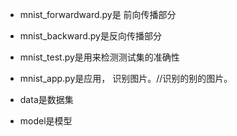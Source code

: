 * mnist_forwardward.py是 前向传播部分
* mnist_backward.py是反向传播部分
* mnist_test.py是用来检测测试集的准确性
* mnist_app.py是应用， 识别图片。//识别的别的图片。

* data是数据集
* model是模型 